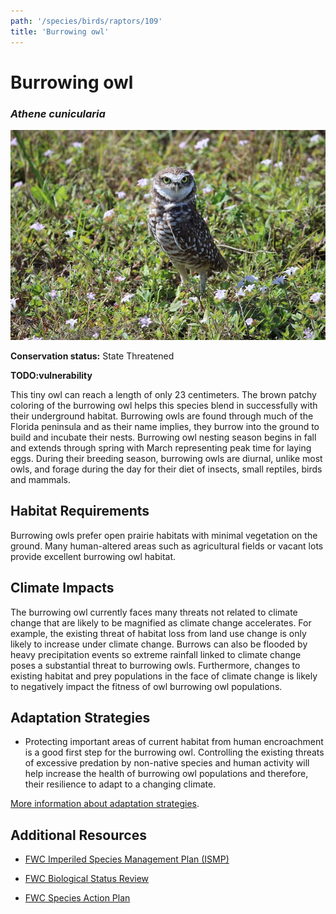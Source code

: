 ```yaml
---
path: '/species/birds/raptors/109'
title: 'Burrowing owl'
---
```


# Burrowing owl
### *Athene cunicularia*

<div class="header-photo"><img src="109.jpg" alt="Photo for Burrowing owl"/></div>

**Conservation status:** State Threatened

**TODO:vulnerability**

This tiny owl can reach a length of only 23 centimeters.  The brown patchy coloring of the burrowing owl helps this species blend in successfully with their underground habitat.  Burrowing owls are found through much of the Florida peninsula and as their name implies, they burrow into the ground to build and incubate their nests.  Burrowing owl nesting season begins in fall and extends through spring with March representing peak time for laying eggs.  During their breeding season, burrowing owls are diurnal, unlike most owls, and forage during the day for their diet of insects, small reptiles, birds and mammals.

    
## Habitat Requirements

Burrowing owls prefer open prairie habitats with minimal vegetation on the ground.  Many human-altered areas such as agricultural fields or vacant lots provide excellent burrowing owl habitat.

## Climate Impacts

The burrowing owl currently faces many threats not related to climate change that are likely to be magnified as climate change accelerates. For example, the existing threat of habitat loss from land use change is only likely to increase under climate change.  Burrows can also be flooded by heavy precipitation events so extreme rainfall linked to climate change poses a substantial threat to burrowing owls.  Furthermore, changes to existing habitat and prey populations in the face of climate change is likely to negatively impact the fitness of owl burrowing owl populations.

## Adaptation Strategies

- Protecting important areas of current habitat from human encroachment is a good first step for the burrowing owl.  Controlling the existing threats of excessive predation by non-native species and human activity will help increase the health of burrowing owl populations and therefore, their resilience to adapt to a changing climate.


[More information about adaptation strategies](/strategies).


## Additional Resources

- [FWC Imperiled Species Management Plan (ISMP)](http://myfwc.com/media/4133167/Floridas-Imperiled-Species-Management-Plan-2016-2026.pdf)

- [FWC Biological Status Review](http://myfwc.com/media/2273286/FL-Burrowing-Owl-BSR.pdf)

- [FWC Species Action Plan](http://myfwc.com/media/2720097/Burrowing-Owl-Species-Action-Plan-Final-Draft.pdf)
